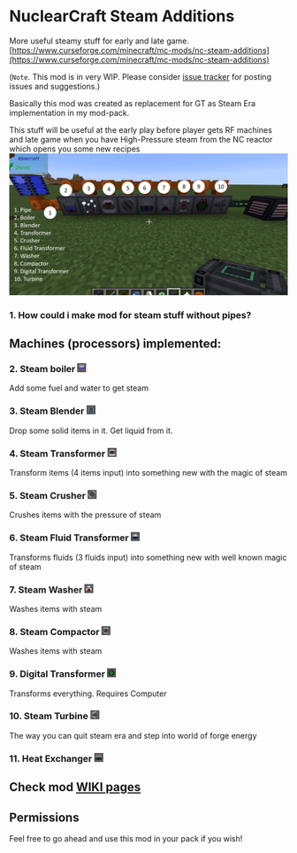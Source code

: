 # NuclearCraft Steam Additions
More useful steamy stuff for early and late game.
[https://www.curseforge.com/minecraft/mc-mods/nc-steam-additions](https://www.curseforge.com/minecraft/mc-mods/nc-steam-additions)

(`Note`. This mod is in very WIP. Please consider [issue tracker](https://github.com/igentuman/nc-steam-additions/issues) for posting issues and suggestions.)

Basically this mod was created as replacement for GT as Steam Era implementation in my mod-pack.

This stuff will be useful at the early play before player gets RF machines and late game when you have High-Pressure steam from the NC reactor which opens you some new recipes
![machines screenshot](machines.png)
### 1. How could i make mod for steam stuff without pipes?
## Machines (processors) implemented:
### 2. Steam boiler ![Steam Boiler](src/main/resources/assets/ncsteamadditions/textures/blocks/machine/steam_boiler_front_on.png?raw=true)
Add some fuel and water to get steam
### 3. Steam Blender ![Steam Blender](src/main/resources/assets/ncsteamadditions/textures/blocks/machine/steam_blender_front_on.png?raw=true)
Drop some solid items in it. Get liquid from it.
### 4. Steam Transformer ![Steam Transformer](src/main/resources/assets/ncsteamadditions/textures/blocks/machine/steam_transformer_front_on.png?raw=true)
Transform items (4 items input) into something new with the magic of steam
### 5. Steam Crusher ![Steam Crusher](src/main/resources/assets/ncsteamadditions/textures/blocks/machine/steam_crusher_front_on.png?raw=true)
Crushes items with the pressure of steam
### 6. Steam Fluid Transformer ![Steam Fluid Transformer](src/main/resources/assets/ncsteamadditions/textures/blocks/machine/steam_fluid_transformer_front_on.png?raw=true)
Transforms fluids (3 fluids input) into something new with well known magic of steam
### 7. Steam Washer ![Steam Washer](src/main/resources/assets/ncsteamadditions/textures/blocks/machine/steam_washer_front_on.png?raw=true)
Washes items with steam
### 8. Steam Compactor ![Steam Compactor](src/main/resources/assets/ncsteamadditions/textures/blocks/machine/steam_compactor_front_on.png?raw=true)
Washes items with steam
### 9. Digital Transformer ![Digital Transformer](src/main/resources/assets/ncsteamadditions/textures/blocks/machine/digital_transformer_front_on.png?raw=true)
Transforms everything. Requires Computer
### 10. Steam Turbine ![Steam Turbine](src/main/resources/assets/ncsteamadditions/textures/blocks/machine/steam_turbine_front_on.png?raw=true)
The way you can quit steam era and step into world of forge energy
### 11. Heat Exchanger ![Heat Exchanger](src/main/resources/assets/ncsteamadditions/textures/blocks/machine/heat_exchanger_front_on.png?raw=true)

## Check mod [WIKI pages](https://github.com/igentuman/nc-steam-additions/wiki)

## Permissions
Feel free to go ahead and use this mod in your pack if you wish!
